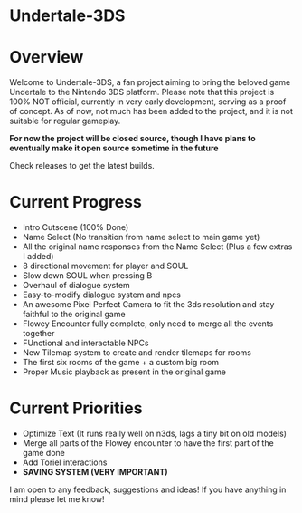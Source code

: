 # Undertale-3DS

# Overview
Welcome to Undertale-3DS, a fan project aiming to bring the beloved game Undertale to the Nintendo 3DS platform. Please note that this project is 100% NOT official, currently in very early development, serving as a proof of concept. As of now, not much has been added to the project, and it is not suitable for regular gameplay.

**For now the project will be closed source, though I have plans to eventually make it open source sometime in the future**

Check releases to get the latest builds.

# Current Progress
- Intro Cutscene (100% Done)
- Name Select (No transition from name select to main game yet)
- All the original name responses from the Name Select (Plus a few extras I added)
- 8 directional movement for player and SOUL
- Slow down SOUL when pressing B
- Overhaul of dialogue system
- Easy-to-modify dialogue system and npcs
- An awesome Pixel Perfect Camera to fit the 3ds resolution and stay faithful to the original game
- Flowey Encounter fully complete, only need to merge all the events together
- FUnctional and interactable NPCs
- New Tilemap system to create and render tilemaps for rooms
- The first six rooms of the game + a custom big room
- Proper Music playback as present in the original game

# Current Priorities
- Optimize Text (It runs really well on n3ds, lags a tiny bit on old models)
- Merge all parts of the Flowey encounter to have the first part of the game done
- Add Toriel interactions
- **SAVING SYSTEM (VERY IMPORTANT)**

I am open to any feedback, suggestions and ideas! If you have anything in mind please let me know!
